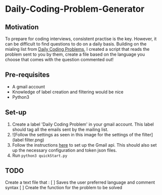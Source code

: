 # Daily-Coding-Problem-Generator

## Motivation
To prepare for coding interviews, consistent practise is the key. However, it can be difficult to find questions to do on a daily basis. Building on the mialing list from [Daily Coding Problems](https://www.dailycodingproblem.com), I created a script that reads the problem sent to you by them, create a file based on the language you choose that comes with the question commented out!

## Pre-requisites
* A gmail account
* Knowledge of label creation and filtering would be nice
* Python3

## Set-up
1. Create a label 'Daily Coding Problem' in your gmail account. This label should tag all the emails sent by the mailing list.
2. ![Follow the settings as seen in this image for the settings of the filter](label filter.png)
3. Follow the instructions [here](https://developers.google.com/gmail/api/guides/quickstarts-overview) to set up the Gmail api. This should also set up the necessary configuration and token json files.
4. Run `python3 quickStart.py`

## TODO
Create a text file that :
  [ ] Saves the user preferred language and comment syntax
  [ ] Create the function for the problem to be solved
